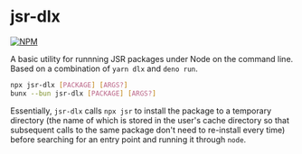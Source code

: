 # jsr-dlx

[![NPM](https://img.shields.io/npm/v/jsr-dlx)](https://npmjs.com/package/jsr-dlx)

A basic utility for runnning JSR packages under Node on the command line. Based on a combination
of `yarn dlx` and `deno run`.

```sh
npx jsr-dlx [PACKAGE] [ARGS?]
bunx --bun jsr-dlx [PACKAGE] [ARGS?]
```

Essentially, `jsr-dlx` calls `npx jsr` to install the package to a temporary directory (the name
of which is stored in the user's cache directory so that subsequent calls to the same package
don't need to re-install every time) before searching for an entry point and running it through
`node`.
